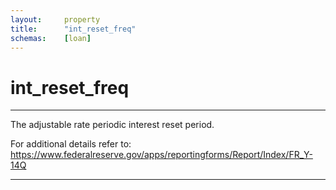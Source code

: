 ```yaml
---
layout:     property
title:      "int_reset_freq"
schemas:    [loan]
---
```


# int_reset_freq

---

The adjustable rate periodic interest reset period.

For additional details refer to: https://www.federalreserve.gov/apps/reportingforms/Report/Index/FR_Y-14Q

--- 
